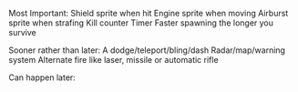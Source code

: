 Most Important:
Shield sprite when hit
Engine sprite when moving
Airburst sprite when strafing
Kill counter
Timer
Faster spawning the longer you survive

Sooner rather than later:
A dodge/teleport/bling/dash
Radar/map/warning system
Alternate fire like laser, missile or automatic rifle

Can happen later: